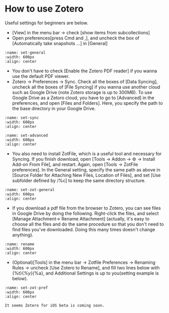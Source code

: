 # How to use Zotero

Useful settings for beginners are below.


- [View] in the menu bar -> check [show items from subcollections]
- Open preferences[press Cmd and ,], and uncheck the box of [Automatically take snapshots …] in [General]

```{image} img/general.png
:name: set-general
:width: 600px
:align: center
```

- You don't have to check [Enable the Zotero PDF reader] if you wanna use the default PDF viewer.
- Zotero -> Preferences -> Sync. Check all the boxes of [Data Syncing], uncheck all the boxes of [File Syncing] if you wanna use another cloud such as Google Drive (note Zotero storage is up to 300MB). To use Google Drive as a Zetoro cloud, you have to go to [Advanced] in the preferences, and open [Files and Folders]. Here, you specify the path to the base directory in your Google Drive.

```{image} img/sync.png
:name: set-sync
:width: 600px
:align: center
```
```{image} img/advanced.png
:name: set-advanced
:width: 600px
:align: center
```

- You also need to install ZotFile, which is a useful tool and necessary for Syncing. If you finish download, open [Tools -> Addon -> ⚙ -> Install Add-on From File], and restart. Again, open [Tools -> ZotFile preferences]. In the General setting, specify the same path as above in [Source Folder for Attaching New Files, Location of Files], and set [Use subfolder defined by /%c] to keep the same directory structure.
```{image} img/zotfile-general.png
:name: set-zot-general
:width: 600px
:align: center
```
- If you download a pdf file from the browser to Zotero, you can see files in Google Drive by doing the following. Right-click the files, and select [Manage Attachment-> Rename Attachment] (actually, it's easy to choose all the files and do the same procedure so that you don't need to find files you've downloaded. Doing this many times doesn't change anything).
```{image} img/rename.png
:name: rename
:width: 600px
:align: center
```
- (Optional)[Tools] in the menu bar -> Zotfile Preferences -> Renaming Rules -> uncheck [Use Zotero to Rename], and fill two lines below with {%t}{_%y}{_%a}, and Additional Settings is up to you(setting example is below).
```{image} img/zotfile-preferences.png
:name: set-zot-pref
:width: 600px
:align: center
```

```{note}
It seems Zotero for iOS beta is coming soon.
```

